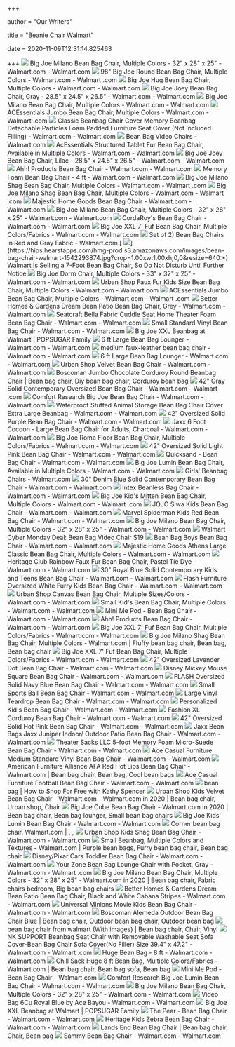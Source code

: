 +++
        
author = "Our Writers"
        
title = "Beanie Chair Walmart"
        
date = 2020-11-09T12:31:14.825463
        
+++
[ ![](https://i5.walmartimages.com/asr/7a112091-197a-48d9-9e58-6503ee0041c2_1.ee22dbd743135855c15fa10d50f5ec7a.jpeg)](https://i5.walmartimages.com/asr/7a112091-197a-48d9-9e58-6503ee0041c2_1.ee22dbd743135855c15fa10d50f5ec7a.jpeg) Big Joe Milano Bean Bag Chair, Multiple Colors - 32" x 28" x 25" - Walmart.com  - Walmart.com
[ ![](https://i5.walmartimages.com/asr/f772d4f0-6718-49ee-8324-f7ac52cb33c2_1.b3545b1224164c0a3aeb8f31c550ebf4.jpeg)](https://i5.walmartimages.com/asr/f772d4f0-6718-49ee-8324-f7ac52cb33c2_1.b3545b1224164c0a3aeb8f31c550ebf4.jpeg) 98" Big Joe Round Bean Bag Chair, Multiple Colors - Walmart.com - Walmart .com
[ ![](https://i5.walmartimages.com/asr/af0e6072-5022-4365-8be8-19f3ccb79f75_1.e5d3e30575d943bf500e0a125bcb5bf4.jpeg?odnWidth=612&odnHeight=612&odnBg=ffffff)](https://i5.walmartimages.com/asr/af0e6072-5022-4365-8be8-19f3ccb79f75_1.e5d3e30575d943bf500e0a125bcb5bf4.jpeg?odnWidth=612&odnHeight=612&odnBg=ffffff) Big Joe Hug Bean Bag Chair, Multiple Colors - Walmart.com - Walmart.com
[ ![](https://i5.walmartimages.com/asr/ada7d63e-508c-49f5-b9ec-a617293bf21c_2.b679b47c33bf6afbeaae2147b270beb5.jpeg?odnWidth=612&odnHeight=612&odnBg=ffffff)](https://i5.walmartimages.com/asr/ada7d63e-508c-49f5-b9ec-a617293bf21c_2.b679b47c33bf6afbeaae2147b270beb5.jpeg?odnWidth=612&odnHeight=612&odnBg=ffffff) Big Joe Joey Bean Bag Chair, Gray - 28.5" x 24.5" x 26.5" - Walmart.com -  Walmart.com
[ ![](https://i5.walmartimages.com/asr/b88b7eb5-c40b-4951-8ea0-6dc4bb523c1a_1.6c7e6aeb1a6c4bdccf83b2f4bdcc249e.jpeg?odnWidth=612&odnHeight=612&odnBg=ffffff)](https://i5.walmartimages.com/asr/b88b7eb5-c40b-4951-8ea0-6dc4bb523c1a_1.6c7e6aeb1a6c4bdccf83b2f4bdcc249e.jpeg?odnWidth=612&odnHeight=612&odnBg=ffffff) Big Joe Milano Bean Bag Chair, Multiple Colors - Walmart.com - Walmart.com
[ ![](https://i5.walmartimages.com/asr/fe44ae59-a54c-401e-998d-065c5a0ea1ef_1.815feb4de5a805b6b205474ed8956e91.jpeg)](https://i5.walmartimages.com/asr/fe44ae59-a54c-401e-998d-065c5a0ea1ef_1.815feb4de5a805b6b205474ed8956e91.jpeg) ACEssentials Jumbo Bean Bag Chair, Multiple Colors - Walmart.com - Walmart .com
[ ![](https://i5.walmartimages.com/asr/53a9b780-019c-4843-8ce8-bee95b419ace_1.f37e9ecf200fa127bfe049905a6604bb.jpeg?odnWidth=2000&odnHeight=2000&odnBg=ffffff)](https://i5.walmartimages.com/asr/53a9b780-019c-4843-8ce8-bee95b419ace_1.f37e9ecf200fa127bfe049905a6604bb.jpeg?odnWidth=2000&odnHeight=2000&odnBg=ffffff) Classic Beanbag Chair Cover Memory Beanbag Detachable Particles Foam Padded  Furniture Seat Cover (Not Included Filling) - Walmart.com - Walmart.com
[ ![](https://i5.walmartimages.com/asr/04fb7abf-1353-4b19-80a5-056d09c463e1_1.af4423bacc730a1271ff615e08117e20.jpeg)](https://i5.walmartimages.com/asr/04fb7abf-1353-4b19-80a5-056d09c463e1_1.af4423bacc730a1271ff615e08117e20.jpeg) Bean Bag Video Chairs - Walmart.com
[ ![](https://i5.walmartimages.com/asr/34ed84e6-dff5-473a-ba1f-874f96c0efdf_1.0818d3dd47119aee97f3b97df412613a.jpeg)](https://i5.walmartimages.com/asr/34ed84e6-dff5-473a-ba1f-874f96c0efdf_1.0818d3dd47119aee97f3b97df412613a.jpeg) AcEssentials Structured Tablet Fur Bean Bag Chair, Available in Multiple  Colors - Walmart.com - Walmart.com
[ ![](https://i5.walmartimages.com/asr/acb8eb2f-f07e-47e6-8896-fe3de8f2b44f_2.b64c5098b36cf5e4f9f8738d2da0e5fe.jpeg)](https://i5.walmartimages.com/asr/acb8eb2f-f07e-47e6-8896-fe3de8f2b44f_2.b64c5098b36cf5e4f9f8738d2da0e5fe.jpeg) Big Joe Joey Bean Bag Chair, Lilac - 28.5" x 24.5" x 26.5" - Walmart.com -  Walmart.com
[ ![](https://i5.walmartimages.com/asr/b014209f-a174-4dc1-8d59-76482b4eba06_1.e5cd0d7b82f27e623a3ad02f533dd156.jpeg?odnWidth=612&odnHeight=612&odnBg=ffffff)](https://i5.walmartimages.com/asr/b014209f-a174-4dc1-8d59-76482b4eba06_1.e5cd0d7b82f27e623a3ad02f533dd156.jpeg?odnWidth=612&odnHeight=612&odnBg=ffffff) Ahh! Products Bean Bag Chair - Walmart.com - Walmart.com
[ ![](https://i5.walmartimages.com/asr/c44521e9-50bd-4dee-a195-91ab58d937ff_1.17013ef87ba9d3256584b36ad208319e.jpeg?odnWidth=612&odnHeight=612&odnBg=ffffff)](https://i5.walmartimages.com/asr/c44521e9-50bd-4dee-a195-91ab58d937ff_1.17013ef87ba9d3256584b36ad208319e.jpeg?odnWidth=612&odnHeight=612&odnBg=ffffff) Memory Foam Bean Bag Chair - 4 ft - Walmart.com - Walmart.com
[ ![](https://i5.walmartimages.com/asr/2680ddf0-1363-47d0-b553-31a209d06834_1.727e0166963ecc20ac5677a70b3bce7e.jpeg)](https://i5.walmartimages.com/asr/2680ddf0-1363-47d0-b553-31a209d06834_1.727e0166963ecc20ac5677a70b3bce7e.jpeg) Big Joe Milano Shag Bean Bag Chair, Multiple Colors - Walmart.com - Walmart .com
[ ![](https://i5.walmartimages.com/asr/00b006b1-bdd3-462d-ae16-c387d2f4715b_1.87a832fd351be1ee2f179a83fe226fe5.jpeg)](https://i5.walmartimages.com/asr/00b006b1-bdd3-462d-ae16-c387d2f4715b_1.87a832fd351be1ee2f179a83fe226fe5.jpeg) Big Joe Milano Shag Bean Bag Chair, Multiple Colors - Walmart.com - Walmart .com
[ ![](https://i5.walmartimages.com/asr/04ca4b2c-2f76-474e-afe9-0db5e04f988a_1.15b654e1c7eb6fa8355d0405216b4291.jpeg?odnWidth=612&odnHeight=612&odnBg=ffffff)](https://i5.walmartimages.com/asr/04ca4b2c-2f76-474e-afe9-0db5e04f988a_1.15b654e1c7eb6fa8355d0405216b4291.jpeg?odnWidth=612&odnHeight=612&odnBg=ffffff) Majestic Home Goods Bean Bag Chair - Walmart.com - Walmart.com
[ ![](https://i5.walmartimages.com/asr/24f4d2c3-3884-498c-9d8a-e262451b6c07_2.17a7f254daaaee04f9b383ff6a014ddf.jpeg?odnWidth=612&odnHeight=612&odnBg=ffffff)](https://i5.walmartimages.com/asr/24f4d2c3-3884-498c-9d8a-e262451b6c07_2.17a7f254daaaee04f9b383ff6a014ddf.jpeg?odnWidth=612&odnHeight=612&odnBg=ffffff) Big Joe Milano Bean Bag Chair, Multiple Colors - 32" x 28" x 25" - Walmart.com  - Walmart.com
[ ![](https://i5.walmartimages.com/asr/acada24e-2c3f-4da6-a7f0-4b768e8315e7_1.82cda551c0c6cc647bd30797e1c830ef.jpeg?odnWidth=612&odnHeight=612&odnBg=ffffff)](https://i5.walmartimages.com/asr/acada24e-2c3f-4da6-a7f0-4b768e8315e7_1.82cda551c0c6cc647bd30797e1c830ef.jpeg?odnWidth=612&odnHeight=612&odnBg=ffffff) CordaRoy's Bean Bag Chair - Walmart.com - Walmart.com
[ ![](https://i5.walmartimages.com/asr/f420d5a2-a688-4661-98d0-9387d308ed17_1.853e026deb28d4e29339afd2945c1af0.jpeg?odnWidth=612&odnHeight=612&odnBg=ffffff)](https://i5.walmartimages.com/asr/f420d5a2-a688-4661-98d0-9387d308ed17_1.853e026deb28d4e29339afd2945c1af0.jpeg?odnWidth=612&odnHeight=612&odnBg=ffffff) Big Joe XXL 7' Fuf Bean Bag Chair, Multiple Colors/Fabrics - Walmart.com -  Walmart.com
[ ![](https://i5.walmartimages.com/asr/038579b9-704b-46f3-ab9c-f17f3f1132ae_1.9a205b6373b2f57619730193fd05a783.jpeg?odnWidth=450&odnHeight=450&odnBg=ffffff)](https://i5.walmartimages.com/asr/038579b9-704b-46f3-ab9c-f17f3f1132ae_1.9a205b6373b2f57619730193fd05a783.jpeg?odnWidth=450&odnHeight=450&odnBg=ffffff) Set of 2) Bean Bag Chairs in Red and Gray Fabric - Walmart.com
[ ![](https://hips.hearstapps.com/hmg-prod.s3.amazonaws.com/images/bean-bag-chair-walmart-1542293874.jpg?crop=1.00xw:1.00xh;0,0&resize=640:*)](https://hips.hearstapps.com/hmg-prod.s3.amazonaws.com/images/bean-bag-chair-walmart-1542293874.jpg?crop=1.00xw:1.00xh;0,0&resize=640:*) Walmart Is Selling a 7-Foot Bean Bag Chair, So Do Not Disturb Until Further  Notice
[ ![](https://i5.walmartimages.com/asr/628111df-dd64-4111-b546-0f1a9854bc2d_1.d06a231c8bb0c4369b9d73bd75aa10b5.jpeg?odnWidth=612&odnHeight=612&odnBg=ffffff)](https://i5.walmartimages.com/asr/628111df-dd64-4111-b546-0f1a9854bc2d_1.d06a231c8bb0c4369b9d73bd75aa10b5.jpeg?odnWidth=612&odnHeight=612&odnBg=ffffff) Big Joe Dorm Chair, Multiple Colors - 33" x 32" x 25" - Walmart.com -  Walmart.com
[ ![](https://i5.walmartimages.com/asr/9f525b4f-8402-4169-95ca-9d1952c659b3_1.72ed6b97e2e16f1ce30b6daa7f70bb88.jpeg?odnWidth=612&odnHeight=612&odnBg=ffffff)](https://i5.walmartimages.com/asr/9f525b4f-8402-4169-95ca-9d1952c659b3_1.72ed6b97e2e16f1ce30b6daa7f70bb88.jpeg?odnWidth=612&odnHeight=612&odnBg=ffffff) Urban Shop Faux Fur Kids Size Bean Bag Chair, Multiple Colors - Walmart.com  - Walmart.com
[ ![](https://i5.walmartimages.com/asr/9a1ae32a-ed74-4187-89d6-90f7e46954da_1.6529a9f491e1bca53f9143357fc08c3c.jpeg)](https://i5.walmartimages.com/asr/9a1ae32a-ed74-4187-89d6-90f7e46954da_1.6529a9f491e1bca53f9143357fc08c3c.jpeg) ACEssentials Jumbo Bean Bag Chair, Multiple Colors - Walmart.com - Walmart .com
[ ![](https://i5.walmartimages.com/asr/466f33c1-f3bf-4cae-87ec-2ccfd925bf29_2.737682e8654bc81b41a92cc907e7e95a.jpeg?odnWidth=612&odnHeight=612&odnBg=ffffff)](https://i5.walmartimages.com/asr/466f33c1-f3bf-4cae-87ec-2ccfd925bf29_2.737682e8654bc81b41a92cc907e7e95a.jpeg?odnWidth=612&odnHeight=612&odnBg=ffffff) Better Homes & Gardens Dream Bean Patio Bean Bag Chair, Grey - Walmart.com  - Walmart.com
[ ![](https://i5.walmartimages.com/asr/2e5f8ea0-3965-401e-a542-ad55d323652b_1.4d59a0e306d9a305ccda610e0e5ed6c2.jpeg?odnWidth=612&odnHeight=612&odnBg=ffffff)](https://i5.walmartimages.com/asr/2e5f8ea0-3965-401e-a542-ad55d323652b_1.4d59a0e306d9a305ccda610e0e5ed6c2.jpeg?odnWidth=612&odnHeight=612&odnBg=ffffff) Seatcraft Bella Fabric Cuddle Seat Home Theater Foam Bean Bag Chair -  Walmart.com - Walmart.com
[ ![](https://i5.walmartimages.com/asr/c26c4947-ded3-4f1e-82f6-ad43ba092934_1.af98455120e483bbf1640b0433f593f9.jpeg?odnWidth=612&odnHeight=612&odnBg=ffffff)](https://i5.walmartimages.com/asr/c26c4947-ded3-4f1e-82f6-ad43ba092934_1.af98455120e483bbf1640b0433f593f9.jpeg?odnWidth=612&odnHeight=612&odnBg=ffffff) Small Standard Vinyl Bean Bag Chair - Walmart.com - Walmart.com
[ ![](https://media1.popsugar-assets.com/files/thumbor/Di7Vqm8hnOqy_LK32jWwozjD76g/fit-in/2048xorig/filters:format_auto-!!-:strip_icc-!!-/2018/11/13/945/n/24155406/1bb3f46f5beb45302fc678.63660750_/i/Big-Joe-XXL-Beanbag-Walmart.jpg)](https://media1.popsugar-assets.com/files/thumbor/Di7Vqm8hnOqy_LK32jWwozjD76g/fit-in/2048xorig/filters:format_auto-!!-:strip_icc-!!-/2018/11/13/945/n/24155406/1bb3f46f5beb45302fc678.63660750_/i/Big-Joe-XXL-Beanbag-Walmart.jpg) Big Joe XXL Beanbag at Walmart | POPSUGAR Family
[ ![](https://i5.walmartimages.com/asr/f5ae4fad-2598-4880-89d0-da9c9140a5e4_1.912efa2affb23cbc52894261ef472bab.jpeg?odnWidth=450&odnHeight=450&odnBg=ffffff)](https://i5.walmartimages.com/asr/f5ae4fad-2598-4880-89d0-da9c9140a5e4_1.912efa2affb23cbc52894261ef472bab.jpeg?odnWidth=450&odnHeight=450&odnBg=ffffff) 6 ft Large Bean Bag Lounger - Walmart.com - Walmart.com
[ ![](https://i5.walmartimages.com/asr/0ea67611-143d-4ad5-885a-8ed59d66f606_1.0cb0545c4591df9a885dfc1fc94d5c05.jpeg?odnWidth=612&odnHeight=612&odnBg=ffffff)](https://i5.walmartimages.com/asr/0ea67611-143d-4ad5-885a-8ed59d66f606_1.0cb0545c4591df9a885dfc1fc94d5c05.jpeg?odnWidth=612&odnHeight=612&odnBg=ffffff) medium faux-leather bean bag chair - Walmart.com - Walmart.com
[ ![](https://i5.walmartimages.com/asr/9b4ca279-6d4a-4c72-9e16-dd3a876ae14b_1.0f547ed35824eb98a0d239658cf83ec9.jpeg?odnWidth=450&odnHeight=450&odnBg=ffffff)](https://i5.walmartimages.com/asr/9b4ca279-6d4a-4c72-9e16-dd3a876ae14b_1.0f547ed35824eb98a0d239658cf83ec9.jpeg?odnWidth=450&odnHeight=450&odnBg=ffffff) 6 ft Large Bean Bag Lounger - Walmart.com - Walmart.com
[ ![](https://i5.walmartimages.com/asr/335ba3d6-e26b-4b36-a5fe-92b070eb7a31_1.e93ef0b339408a9491549810b1a1bb5e.jpeg)](https://i5.walmartimages.com/asr/335ba3d6-e26b-4b36-a5fe-92b070eb7a31_1.e93ef0b339408a9491549810b1a1bb5e.jpeg) Urban Shop Velvet Bean Bag Chair - Walmart.com - Walmart.com
[ ![](https://i.pinimg.com/originals/58/d0/53/58d05352ea138afe558b757294c733b5.jpg)](https://i.pinimg.com/originals/58/d0/53/58d05352ea138afe558b757294c733b5.jpg) Boscoman Jumbo Chocolate Corduroy Round Beanbag Chair | Bean bag chair, Diy bean  bag chair, Corduroy bean bag
[ ![](https://i5.walmartimages.com/asr/d955908f-5517-4a95-83f9-07ec1925ed31.c4ab9d258f5406670c051fcf3ab01b72.jpeg?odnWidth=612&odnHeight=612&odnBg=ffffff)](https://i5.walmartimages.com/asr/d955908f-5517-4a95-83f9-07ec1925ed31.c4ab9d258f5406670c051fcf3ab01b72.jpeg?odnWidth=612&odnHeight=612&odnBg=ffffff) 42" Gray Solid Contemporary Oversized Bean Bag Chair - Walmart.com - Walmart .com
[ ![](https://i5.walmartimages.com/asr/5960c45c-3a7f-4378-bfa9-38170b3d3b1c_1.980510d9f220cfe919b00ad204ab6094.jpeg?odnWidth=612&odnHeight=612&odnBg=ffffff)](https://i5.walmartimages.com/asr/5960c45c-3a7f-4378-bfa9-38170b3d3b1c_1.980510d9f220cfe919b00ad204ab6094.jpeg?odnWidth=612&odnHeight=612&odnBg=ffffff) Comfort Research Big Joe Bean Bag Chair - Walmart.com - Walmart.com
[ ![](https://i5.walmartimages.com/asr/bb450b7f-d0c0-43eb-94b2-1b096cc36fe5_1.2f79e59b006e5e479309c5b72f1bbb16.jpeg?odnWidth=612&odnHeight=612&odnBg=ffffff)](https://i5.walmartimages.com/asr/bb450b7f-d0c0-43eb-94b2-1b096cc36fe5_1.2f79e59b006e5e479309c5b72f1bbb16.jpeg?odnWidth=612&odnHeight=612&odnBg=ffffff) Waterproof Stuffed Animal Storage Bean Bag Chair Cover Extra Large Beanbag  - Walmart.com - Walmart.com
[ ![](https://i5.walmartimages.com/asr/da1a6df8-b42f-4902-a417-a37e65bf6fa5_1.8a68fa43b65c91af464cd3f9046e563c.jpeg?odnWidth=612&odnHeight=612&odnBg=ffffff)](https://i5.walmartimages.com/asr/da1a6df8-b42f-4902-a417-a37e65bf6fa5_1.8a68fa43b65c91af464cd3f9046e563c.jpeg?odnWidth=612&odnHeight=612&odnBg=ffffff) 42" Oversized Solid Purple Bean Bag Chair - Walmart.com - Walmart.com
[ ![](https://i5.walmartimages.com/asr/368f2370-fc79-4130-bcb8-16d6acbce919_1.484e405d5579fcb91b640f1457111569.jpeg?odnWidth=612&odnHeight=612&odnBg=ffffff)](https://i5.walmartimages.com/asr/368f2370-fc79-4130-bcb8-16d6acbce919_1.484e405d5579fcb91b640f1457111569.jpeg?odnWidth=612&odnHeight=612&odnBg=ffffff) Jaxx 6 Foot Cocoon - Large Bean Bag Chair for Adults, Charcoal - Walmart.com  - Walmart.com
[ ![](https://i5.walmartimages.com/asr/72396047-e655-48d9-985d-d08d1b7178ec_1.28977eb8a9566d6f77eca8dfaddc9e31.jpeg?odnWidth=2000&odnHeight=2000&odnBg=ffffff)](https://i5.walmartimages.com/asr/72396047-e655-48d9-985d-d08d1b7178ec_1.28977eb8a9566d6f77eca8dfaddc9e31.jpeg?odnWidth=2000&odnHeight=2000&odnBg=ffffff) Big Joe Roma Floor Bean Bag Chair, Multiple Colors/Fabrics - Walmart.com -  Walmart.com
[ ![](https://i5.walmartimages.com/asr/d41d35bd-b00c-42ca-8004-fe572ef924ad.38ffd8c0e283d2aeb28f4cc71663c4e4.jpeg?odnWidth=612&odnHeight=612&odnBg=ffffff)](https://i5.walmartimages.com/asr/d41d35bd-b00c-42ca-8004-fe572ef924ad.38ffd8c0e283d2aeb28f4cc71663c4e4.jpeg?odnWidth=612&odnHeight=612&odnBg=ffffff) 42" Oversized Solid Light Pink Bean Bag Chair - Walmart.com - Walmart.com
[ ![](https://i5.walmartimages.com/asr/afb12a10-764c-4245-a493-4225fe7409c9.068e715835a2558a8024dcfe7e7ef8e5.jpeg?odnWidth=612&odnHeight=612&odnBg=ffffff)](https://i5.walmartimages.com/asr/afb12a10-764c-4245-a493-4225fe7409c9.068e715835a2558a8024dcfe7e7ef8e5.jpeg?odnWidth=612&odnHeight=612&odnBg=ffffff) Quicksand - Bean Bag Chair - Walmart.com - Walmart.com
[ ![](https://i5.walmartimages.com/asr/8eb8e74e-ef22-4c6b-8176-68c840c293a5_1.2ef75ef2f67b98ca1a98e7d171c2954c.jpeg)](https://i5.walmartimages.com/asr/8eb8e74e-ef22-4c6b-8176-68c840c293a5_1.2ef75ef2f67b98ca1a98e7d171c2954c.jpeg) Big Joe Lumin Bean Bag Chair, Available in Multiple Colors - Walmart.com -  Walmart.com
[ ![](https://i5.walmartimages.com/asr/26a2cddf-7738-453a-8c78-4b5bd84c6ae4_1.38134641d76a703c22ebc92df3f816c9.jpeg)](https://i5.walmartimages.com/asr/26a2cddf-7738-453a-8c78-4b5bd84c6ae4_1.38134641d76a703c22ebc92df3f816c9.jpeg) Girls' Beanbag Chairs - Walmart.com
[ ![](https://i5.walmartimages.com/asr/45591857-1b03-45e0-bab6-cf661033331c.ea0958ed80e747736d584aebbf3a3a79.jpeg?odnWidth=612&odnHeight=612&odnBg=ffffff)](https://i5.walmartimages.com/asr/45591857-1b03-45e0-bab6-cf661033331c.ea0958ed80e747736d584aebbf3a3a79.jpeg?odnWidth=612&odnHeight=612&odnBg=ffffff) 30" Denim Blue Solid Contemporary Bean Bag Chair - Walmart.com - Walmart.com
[ ![](https://i5.walmartimages.com/asr/5e2abdf6-8848-45cb-96ef-87d48963d81d_1.010770ad3aed7c1df2086628f460001a.jpeg)](https://i5.walmartimages.com/asr/5e2abdf6-8848-45cb-96ef-87d48963d81d_1.010770ad3aed7c1df2086628f460001a.jpeg) Intex Beanless Bag Chair - Walmart.com - Walmart.com
[ ![](https://i5.walmartimages.com/asr/f800142b-8ab2-410d-a7a0-6cdf6a6ac5de_1.767f9a7ee18d49aedae68b6ddd6e2e01.jpeg?odnWidth=612&odnHeight=612&odnBg=ffffff)](https://i5.walmartimages.com/asr/f800142b-8ab2-410d-a7a0-6cdf6a6ac5de_1.767f9a7ee18d49aedae68b6ddd6e2e01.jpeg?odnWidth=612&odnHeight=612&odnBg=ffffff) Big Joe Kid's Mitten Bean Bag Chair, Multiple Colors - Walmart.com - Walmart .com
[ ![](https://i5.walmartimages.com/asr/ad5b1213-90f0-4cbd-b59e-9eb0b97c1d37_1.61aee1c450e81e5e0c1fba81f90d1f15.jpeg)](https://i5.walmartimages.com/asr/ad5b1213-90f0-4cbd-b59e-9eb0b97c1d37_1.61aee1c450e81e5e0c1fba81f90d1f15.jpeg) JOJO Siwa Kids Bean Bag Chair - Walmart.com - Walmart.com
[ ![](https://i5.walmartimages.com/asr/184bf9f2-d610-48b4-84bb-96bb39c680f9_4.b97d2186430d96b6480bb47650b7167e.jpeg?odnWidth=612&odnHeight=612&odnBg=ffffff)](https://i5.walmartimages.com/asr/184bf9f2-d610-48b4-84bb-96bb39c680f9_4.b97d2186430d96b6480bb47650b7167e.jpeg?odnWidth=612&odnHeight=612&odnBg=ffffff) Marvel Spiderman Kids Red Bean Bag Chair - Walmart.com - Walmart.com
[ ![](https://i5.walmartimages.com/asr/97b07b3e-8543-4e5b-af96-c0b8e61f464e_2.3fe3c9139ae223c3ea54070ed722f7ba.jpeg?odnWidth=612&odnHeight=612&odnBg=ffffff)](https://i5.walmartimages.com/asr/97b07b3e-8543-4e5b-af96-c0b8e61f464e_2.3fe3c9139ae223c3ea54070ed722f7ba.jpeg?odnWidth=612&odnHeight=612&odnBg=ffffff) Big Joe Milano Bean Bag Chair, Multiple Colors - 32" x 28" x 25" - Walmart.com  - Walmart.com
[ ![](http://www.iheartthemart.com/wp-content/uploads/2011/11/Screen-shot-2011-11-28-at-11.21.51-AM.png)](http://www.iheartthemart.com/wp-content/uploads/2011/11/Screen-shot-2011-11-28-at-11.21.51-AM.png) Walmart Cyber Monday Deal: Bean Bag Video Chair $19
[ ![](https://i5.walmartimages.com/asr/6703cd1e-35e7-4a17-a5e0-551cf3c0897d_1.dfdab275bfe71022cd868d34e1a3a221.jpeg?odnWidth=175&odnHeight=175&odnBg=ffffff)](https://i5.walmartimages.com/asr/6703cd1e-35e7-4a17-a5e0-551cf3c0897d_1.dfdab275bfe71022cd868d34e1a3a221.jpeg?odnWidth=175&odnHeight=175&odnBg=ffffff) Bean Bag Boys Bean Bag Chair - Walmart.com - Walmart.com
[ ![](https://i5.walmartimages.com/asr/586923a4-c8d3-4df0-904a-91cd966217f1_1.a4dd0a7c4ece8370515b31b0bd2447b0.jpeg?odnWidth=612&odnHeight=612&odnBg=ffffff)](https://i5.walmartimages.com/asr/586923a4-c8d3-4df0-904a-91cd966217f1_1.a4dd0a7c4ece8370515b31b0bd2447b0.jpeg?odnWidth=612&odnHeight=612&odnBg=ffffff) Majestic Home Goods Athens Large Classic Bean Bag Chair, Multiple Colors -  Walmart.com - Walmart.com
[ ![](https://i5.walmartimages.com/asr/4184842f-4c7a-483c-b943-904ecbe46b39_1.f26f388c69b1ea503c460486320bcb3f.jpeg)](https://i5.walmartimages.com/asr/4184842f-4c7a-483c-b943-904ecbe46b39_1.f26f388c69b1ea503c460486320bcb3f.jpeg) Heritage Club Rainbow Faux Fur Bean Bag Chair, Pastel Tie Dye - Walmart.com  - Walmart.com
[ ![](https://i5.walmartimages.com/asr/4ffbe461-113a-493e-bbca-8fc792c8004b.1dc31153a193fa31659d6780205d7d55.jpeg?odnWidth=612&odnHeight=612&odnBg=ffffff)](https://i5.walmartimages.com/asr/4ffbe461-113a-493e-bbca-8fc792c8004b.1dc31153a193fa31659d6780205d7d55.jpeg?odnWidth=612&odnHeight=612&odnBg=ffffff) 30" Royal Blue Solid Contemporary Kids and Teens Bean Bag Chair - Walmart.com  - Walmart.com
[ ![](https://i5.walmartimages.com/asr/eea6b82c-f492-4379-8fbf-2564efc39790_3.09fdc80ecc05c04801f988363264718c.jpeg?odnWidth=612&odnHeight=612&odnBg=ffffff)](https://i5.walmartimages.com/asr/eea6b82c-f492-4379-8fbf-2564efc39790_3.09fdc80ecc05c04801f988363264718c.jpeg?odnWidth=612&odnHeight=612&odnBg=ffffff) Flash Furniture Oversized White Furry Kids Bean Bag Chair - Walmart.com -  Walmart.com
[ ![](https://i5.walmartimages.com/asr/a8b4033b-337f-4f71-b1ea-efe897428da8_2.cbb8400372d761c07df03438af28977c.jpeg)](https://i5.walmartimages.com/asr/a8b4033b-337f-4f71-b1ea-efe897428da8_2.cbb8400372d761c07df03438af28977c.jpeg) Urban Shop Canvas Bean Bag Chair, Multiple Sizes/Colors - Walmart.com -  Walmart.com
[ ![](https://i5.walmartimages.com/asr/db3d22df-5747-4931-9da4-ac9616095690_3.ce72df31a14df926474fdfb5bbd03b42.jpeg)](https://i5.walmartimages.com/asr/db3d22df-5747-4931-9da4-ac9616095690_3.ce72df31a14df926474fdfb5bbd03b42.jpeg) Small Kid's Bean Bag Chair, Multiple Colors - Walmart.com - Walmart.com
[ ![](https://i5.walmartimages.com/asr/614383e6-73ff-445a-8d36-4bf3d6ff9d37.879c95de47c1a3f6fcf6adc38854f6e6.jpeg?odnWidth=612&odnHeight=612&odnBg=ffffff)](https://i5.walmartimages.com/asr/614383e6-73ff-445a-8d36-4bf3d6ff9d37.879c95de47c1a3f6fcf6adc38854f6e6.jpeg?odnWidth=612&odnHeight=612&odnBg=ffffff) Mini Me Pod - Bean Bag Chair - Walmart.com - Walmart.com
[ ![](https://i5.walmartimages.com/asr/c61903b4-1054-4d6d-80dd-3f1e4d872062_1.faa8a5a634154513d1c9dfc3c4a251ed.jpeg?odnWidth=612&odnHeight=612&odnBg=ffffff)](https://i5.walmartimages.com/asr/c61903b4-1054-4d6d-80dd-3f1e4d872062_1.faa8a5a634154513d1c9dfc3c4a251ed.jpeg?odnWidth=612&odnHeight=612&odnBg=ffffff) Ahh! Products Bean Bag Chair - Walmart.com - Walmart.com
[ ![](https://i5.walmartimages.com/asr/88f89b7e-495a-4e66-8246-4c84ebe7ebb6_1.b0aa1fae119cebb8bd0cb566cf32b672.jpeg?odnWidth=612&odnHeight=612&odnBg=ffffff)](https://i5.walmartimages.com/asr/88f89b7e-495a-4e66-8246-4c84ebe7ebb6_1.b0aa1fae119cebb8bd0cb566cf32b672.jpeg?odnWidth=612&odnHeight=612&odnBg=ffffff) Big Joe XXL 7' Fuf Bean Bag Chair, Multiple Colors/Fabrics - Walmart.com -  Walmart.com
[ ![](https://i.pinimg.com/originals/24/67/8a/24678aab40ae6d1410d6f5406286d99c.jpg)](https://i.pinimg.com/originals/24/67/8a/24678aab40ae6d1410d6f5406286d99c.jpg) Big Joe Milano Shag Bean Bag Chair, Multiple Colors - Walmart.com | Fluffy bean  bag chair, Bean bag, Bean bag chair
[ ![](https://i5.walmartimages.com/dfw/6e29e393-d877/k2-_d96b0af6-0527-47ed-b2ee-d1b004cdcd1a.v1.jpg)](https://i5.walmartimages.com/dfw/6e29e393-d877/k2-_d96b0af6-0527-47ed-b2ee-d1b004cdcd1a.v1.jpg) Big Joe XXL 7' Fuf Bean Bag Chair, Multiple Colors/Fabrics - Walmart.com -  Walmart.com
[ ![](https://i5.walmartimages.com/asr/1764b9f1-6c0a-4c59-a263-f53f20098557.a8da6a4515b04cc050f42612ba9893ff.jpeg?odnWidth=612&odnHeight=612&odnBg=ffffff)](https://i5.walmartimages.com/asr/1764b9f1-6c0a-4c59-a263-f53f20098557.a8da6a4515b04cc050f42612ba9893ff.jpeg?odnWidth=612&odnHeight=612&odnBg=ffffff) 42" Oversized Lavender Dot Bean Bag Chair - Walmart.com - Walmart.com
[ ![](https://i5.walmartimages.com/asr/90c92fd2-174c-4634-b6ca-6cdfd5b8825f_1.04a380b04d43faf3ffcea9b80d520ea9.jpeg)](https://i5.walmartimages.com/asr/90c92fd2-174c-4634-b6ca-6cdfd5b8825f_1.04a380b04d43faf3ffcea9b80d520ea9.jpeg) Disney Mickey Mouse Square Bean Bag Chair - Walmart.com - Walmart.com
[ ![](https://i5.walmartimages.com/asr/20542ecf-b4bf-43f5-a9f2-3fe203c9e0a1_1.9888e87bc1d7ee27e352f0e05b52ee89.jpeg?odnWidth=612&odnHeight=612&odnBg=ffffff)](https://i5.walmartimages.com/asr/20542ecf-b4bf-43f5-a9f2-3fe203c9e0a1_1.9888e87bc1d7ee27e352f0e05b52ee89.jpeg?odnWidth=612&odnHeight=612&odnBg=ffffff) FLASH Oversized Solid Navy Blue Bean Bag Chair - Walmart.com - Walmart.com
[ ![](https://i5.walmartimages.com/asr/de659853-6c24-42c7-9d0a-216d98e6bf66_1.570b6ce403296e80befec39a30d883db.jpeg?odnWidth=612&odnHeight=612&odnBg=ffffff)](https://i5.walmartimages.com/asr/de659853-6c24-42c7-9d0a-216d98e6bf66_1.570b6ce403296e80befec39a30d883db.jpeg?odnWidth=612&odnHeight=612&odnBg=ffffff) Small Sports Ball Bean Bag Chair - Walmart.com - Walmart.com
[ ![](https://i5.walmartimages.com/asr/a5381c99-8ea8-460e-ad50-91a959800ea7.b6c0299a6a57d1c8fa45a4d935fdf337.jpeg?odnWidth=612&odnHeight=612&odnBg=ffffff)](https://i5.walmartimages.com/asr/a5381c99-8ea8-460e-ad50-91a959800ea7.b6c0299a6a57d1c8fa45a4d935fdf337.jpeg?odnWidth=612&odnHeight=612&odnBg=ffffff) Large Vinyl Teardrop Bean Bag Chair - Walmart.com - Walmart.com
[ ![](https://i5.walmartimages.com/asr/15b3da39-3778-494c-91a2-5ee0688c9eb5_1.de445719567a5e2a18d2f1918e11947f.jpeg?odnWidth=612&odnHeight=612&odnBg=ffffff)](https://i5.walmartimages.com/asr/15b3da39-3778-494c-91a2-5ee0688c9eb5_1.de445719567a5e2a18d2f1918e11947f.jpeg?odnWidth=612&odnHeight=612&odnBg=ffffff) Personalized Kid's Bean Bag Chair - Walmart.com - Walmart.com
[ ![](https://i5.walmartimages.com/asr/e2a7e665-6325-47e7-92c6-b29935e8ac93.c5ffe62bb8e6bccaf784b2614d897e66.jpeg?odnWidth=612&odnHeight=612&odnBg=ffffff)](https://i5.walmartimages.com/asr/e2a7e665-6325-47e7-92c6-b29935e8ac93.c5ffe62bb8e6bccaf784b2614d897e66.jpeg?odnWidth=612&odnHeight=612&odnBg=ffffff) Fashion XL Corduroy Bean Bag Chair - Walmart.com - Walmart.com
[ ![](https://i5.walmartimages.com/asr/daf282ef-5c07-44c7-b846-d6710a9a3d7a.b7672e3561df9916e43d300be4a105e1.jpeg?odnWidth=612&odnHeight=612&odnBg=ffffff)](https://i5.walmartimages.com/asr/daf282ef-5c07-44c7-b846-d6710a9a3d7a.b7672e3561df9916e43d300be4a105e1.jpeg?odnWidth=612&odnHeight=612&odnBg=ffffff) 42" Oversized Solid Hot Pink Bean Bag Chair - Walmart.com - Walmart.com
[ ![](https://i5.walmartimages.com/asr/8faa4019-774f-4cb1-a85e-88b8e4524a9b_1.f371fab8557050f5ec1561e0226ec05e.jpeg?odnWidth=612&odnHeight=612&odnBg=ffffff)](https://i5.walmartimages.com/asr/8faa4019-774f-4cb1-a85e-88b8e4524a9b_1.f371fab8557050f5ec1561e0226ec05e.jpeg?odnWidth=612&odnHeight=612&odnBg=ffffff) Jaxx Bean Bags Jaxx Juniper Indoor/ Outdoor Patio Bean Bag Chair - Walmart.com  - Walmart.com
[ ![](https://i5.walmartimages.com/asr/b16be5e1-7193-4957-941e-6504b9a37100.33b29861dd8fd756e5e0473f396d96e4.jpeg?odnWidth=612&odnHeight=612&odnBg=ffffff)](https://i5.walmartimages.com/asr/b16be5e1-7193-4957-941e-6504b9a37100.33b29861dd8fd756e5e0473f396d96e4.jpeg?odnWidth=612&odnHeight=612&odnBg=ffffff) Theater Sacks LLC 5-foot Memory Foam Micro-Suede Bean Bag Chair - Walmart.com  - Walmart.com
[ ![](https://i5.walmartimages.com/asr/7be7277f-9104-4e4e-94aa-299de36391eb_1.0bbab625743615879fe0969fa21d254a.jpeg?odnWidth=612&odnHeight=612&odnBg=ffffff)](https://i5.walmartimages.com/asr/7be7277f-9104-4e4e-94aa-299de36391eb_1.0bbab625743615879fe0969fa21d254a.jpeg?odnWidth=612&odnHeight=612&odnBg=ffffff) Ace Casual Furniture Medium Standard Vinyl Bean Bag Chair - Walmart.com -  Walmart.com
[ ![](https://i.pinimg.com/originals/cd/b2/13/cdb21305e3f74c403855efee5dadf3c3.jpg)](https://i.pinimg.com/originals/cd/b2/13/cdb21305e3f74c403855efee5dadf3c3.jpg) American Furniture Alliance AFA Red Hot Lips Bean Bag Chair - Walmart.com | Bean  bag chair, Bean bag, Cool bean bags
[ ![](https://i5.walmartimages.com/asr/0506007f-526e-4013-b33c-70d67753e025_1.3cbaf5d77b655479bf6a6893ed5d42ee.jpeg?odnWidth=450&odnHeight=450&odnBg=ffffff)](https://i5.walmartimages.com/asr/0506007f-526e-4013-b33c-70d67753e025_1.3cbaf5d77b655479bf6a6893ed5d42ee.jpeg?odnWidth=450&odnHeight=450&odnBg=ffffff) Ace Casual Furniture Football Bean Bag Chair - Walmart.com - Walmart.com
[ ![](https://www.howtoshopforfree.net/wp-content/uploads/2019/12/beanbagcover.jpg)](https://www.howtoshopforfree.net/wp-content/uploads/2019/12/beanbagcover.jpg) bean bag | How to Shop For Free with Kathy Spencer
[ ![](https://i.pinimg.com/originals/a4/26/92/a42692eb9374894284d4e56b39e7faa4.jpg)](https://i.pinimg.com/originals/a4/26/92/a42692eb9374894284d4e56b39e7faa4.jpg) Urban Shop Kids Velvet Bean Bag Chair - Walmart.com - Walmart.com in 2020 | Bean  bag chair, Urban shop, Chair
[ ![](https://i.pinimg.com/474x/36/ae/ca/36aeca187849a227336767d6dae42cba.jpg)](https://i.pinimg.com/474x/36/ae/ca/36aeca187849a227336767d6dae42cba.jpg) Big Joe Cube Bean Bag Chair - Walmart.com in 2020 | Bean bag chair, Bean bag  lounger, Small bean bag chairs
[ ![](https://i5.walmartimages.com/asr/720a0c2e-d5d3-4713-96e6-b38ea4358cbc_1.4b9a1394234604e084d831aa8f1df5a4.jpeg?odnWidth=612&odnHeight=612&odnBg=ffffff)](https://i5.walmartimages.com/asr/720a0c2e-d5d3-4713-96e6-b38ea4358cbc_1.4b9a1394234604e084d831aa8f1df5a4.jpeg?odnWidth=612&odnHeight=612&odnBg=ffffff) Big Joe Kids' Lumin Bean Bag Chair - Walmart.com - Walmart.com
[ ![](https://i.pinimg.com/originals/62/bb/08/62bb08ab5c7fced410914b825b82e975.jpg)](https://i.pinimg.com/originals/62/bb/08/62bb08ab5c7fced410914b825b82e975.jpg) Corner bean bag chair. Walmart.com |  , , 
[ ![](https://i5.walmartimages.com/asr/c88ed098-4b88-4215-b6ba-cc733ab8d11c_3.149cba18d5ca55092a88a191755040ec.jpeg)](https://i5.walmartimages.com/asr/c88ed098-4b88-4215-b6ba-cc733ab8d11c_3.149cba18d5ca55092a88a191755040ec.jpeg) Urban Shop Kids Shag Bean Bag Chair - Walmart.com - Walmart.com
[ ![](https://i.pinimg.com/originals/e8/12/3c/e8123cb7658e9650c854b2ec8096f8a5.jpg)](https://i.pinimg.com/originals/e8/12/3c/e8123cb7658e9650c854b2ec8096f8a5.jpg) Small Beanbag, Multiple Colors and Textures - Walmart.com | Purple bean  bags, Furry bean bag chair, Bean bag chair
[ ![](https://i5.walmartimages.com/asr/742c8ced-a20a-4e5b-ada3-a7e21b2f07cc_1.8aa5080a9c2e66d26c7a66397f77eb6b.jpeg)](https://i5.walmartimages.com/asr/742c8ced-a20a-4e5b-ada3-a7e21b2f07cc_1.8aa5080a9c2e66d26c7a66397f77eb6b.jpeg) Disney/Pixar Cars Toddler Bean Bag Chair - Walmart.com - Walmart.com
[ ![](https://i5.walmartimages.com/asr/4c185555-ae8a-43be-964c-4b3ffe9b4ef2_2.fa3025a1f6aa8d7ed9ee4bcbc95c3db9.jpeg?odnWidth=612&odnHeight=612&odnBg=ffffff)](https://i5.walmartimages.com/asr/4c185555-ae8a-43be-964c-4b3ffe9b4ef2_2.fa3025a1f6aa8d7ed9ee4bcbc95c3db9.jpeg?odnWidth=612&odnHeight=612&odnBg=ffffff) Your Zone Bean Bag Lounge Chair with Pocket, Gray - Walmart.com - Walmart .com
[ ![](https://i.pinimg.com/736x/35/84/ad/3584adfe5926d67c5bea897e21af2760.jpg)](https://i.pinimg.com/736x/35/84/ad/3584adfe5926d67c5bea897e21af2760.jpg) Big Joe Milano Bean Bag Chair, Multiple Colors - 32" x 28" x 25" - Walmart.com  in 2020 | Bean bag chair, Fabric chairs bedroom, Big bean bag chairs
[ ![](https://i5.walmartimages.com/asr/a24524b2-d925-4a84-9827-01834d7d3f85_2.03257a5677ad4c3d9efe99a46a71cfd4.jpeg?odnWidth=612&odnHeight=612&odnBg=ffffff)](https://i5.walmartimages.com/asr/a24524b2-d925-4a84-9827-01834d7d3f85_2.03257a5677ad4c3d9efe99a46a71cfd4.jpeg?odnWidth=612&odnHeight=612&odnBg=ffffff) Better Homes & Gardens Dream Bean Patio Bean Bag Chair, Black and White  Cabana Stripes - Walmart.com - Walmart.com
[ ![](https://i5.walmartimages.com/asr/5bfcb813-ced6-499e-a49a-52fae045118b_1.558cd07cfba324e3eb68642d5597a9b0.jpeg)](https://i5.walmartimages.com/asr/5bfcb813-ced6-499e-a49a-52fae045118b_1.558cd07cfba324e3eb68642d5597a9b0.jpeg) Universal Minions Movie Kids Bean Bag Chair - Walmart.com - Walmart.com
[ ![](https://i.pinimg.com/originals/10/a9/54/10a95450399e0abcae3cccff11684373.jpg)](https://i.pinimg.com/originals/10/a9/54/10a95450399e0abcae3cccff11684373.jpg) Boscoman Alemeda Outdoor Bean Bag Chair Blue | Bean bag chair, Outdoor bean  bag chair, Outdoor bean bag
[ ![](https://i.pinimg.com/originals/4c/e3/fc/4ce3fcfee249875f827a199c69680bf8.jpg)](https://i.pinimg.com/originals/4c/e3/fc/4ce3fcfee249875f827a199c69680bf8.jpg) bean bag chair from walmart (With images) | Bean bag chair, Chair, Vinyl
[ ![](https://i5.walmartimages.com/asr/529fc656-bfeb-499f-af5c-bb81e829b964_1.c316df0917179d499eaf1ff0c92318a4.jpeg?odnWidth=612&odnHeight=612&odnBg=ffffff)](https://i5.walmartimages.com/asr/529fc656-bfeb-499f-af5c-bb81e829b964_1.c316df0917179d499eaf1ff0c92318a4.jpeg?odnWidth=612&odnHeight=612&odnBg=ffffff) NK SUPPORT Beanbag Seat Chair with Removable Washable Seat Sofa Cover-Bean  Bag Chair Sofa Cover(No Filler) Size 39.4" x 47.2" - Walmart.com - Walmart .com
[ ![](https://i5.walmartimages.com/asr/6b9b5c80-a05e-4497-b975-70f88bfe540c_1.ad3cf03ea6acbdd7bb84f2befa1f2e08.jpeg?odnWidth=612&odnHeight=612&odnBg=ffffff)](https://i5.walmartimages.com/asr/6b9b5c80-a05e-4497-b975-70f88bfe540c_1.ad3cf03ea6acbdd7bb84f2befa1f2e08.jpeg?odnWidth=612&odnHeight=612&odnBg=ffffff) Huge Bean Bag - 8 ft - Walmart.com - Walmart.com
[ ![](https://i.pinimg.com/originals/7b/a9/b5/7ba9b586826ffb35bbc4cb2eaff9f8f6.jpg)](https://i.pinimg.com/originals/7b/a9/b5/7ba9b586826ffb35bbc4cb2eaff9f8f6.jpg) Chill Sack Huge 8 ft Bean Bag, Multiple Colors/Fabrics - Walmart.com | Bean  bag chair, Bean bag sofa, Bean bag
[ ![](https://i5.walmartimages.com/asr/77d024c8-b8c1-43db-99f3-7ee02a58af16_1.3127b462ae400d015180536c46d5d91b.jpeg?odnWidth=450&odnHeight=450&odnBg=ffffff)](https://i5.walmartimages.com/asr/77d024c8-b8c1-43db-99f3-7ee02a58af16_1.3127b462ae400d015180536c46d5d91b.jpeg?odnWidth=450&odnHeight=450&odnBg=ffffff) Mini Me Pod - Bean Bag Chair - Walmart.com
[ ![](https://i5.walmartimages.com/asr/d9199043-b3c0-4745-b97a-4ad922c509b2_1.75cd56fcdb780cc74d4742e81a8c900c.jpeg?odnWidth=612&odnHeight=612&odnBg=ffffff)](https://i5.walmartimages.com/asr/d9199043-b3c0-4745-b97a-4ad922c509b2_1.75cd56fcdb780cc74d4742e81a8c900c.jpeg?odnWidth=612&odnHeight=612&odnBg=ffffff) Comfort Research Big Joe Lumin Bean Bag Chair - Walmart.com - Walmart.com
[ ![](https://i5.walmartimages.com/asr/5ff1926b-5ab3-4012-ad7c-0421be5bc0b6_1.12b6940d81e71545b0d213dad30828b3.jpeg?odnWidth=612&odnHeight=612&odnBg=ffffff)](https://i5.walmartimages.com/asr/5ff1926b-5ab3-4012-ad7c-0421be5bc0b6_1.12b6940d81e71545b0d213dad30828b3.jpeg?odnWidth=612&odnHeight=612&odnBg=ffffff) Big Joe Milano Bean Bag Chair, Multiple Colors - 32" x 28" x 25" - Walmart.com  - Walmart.com
[ ![](https://i5.walmartimages.com/asr/036360ee-245b-4ccd-bf9e-a8a64f616132_1.c1ad3751f32bb115a84b679b600161a7.jpeg?odnWidth=612&odnHeight=612&odnBg=ffffff)](https://i5.walmartimages.com/asr/036360ee-245b-4ccd-bf9e-a8a64f616132_1.c1ad3751f32bb115a84b679b600161a7.jpeg?odnWidth=612&odnHeight=612&odnBg=ffffff) Video Bag 6Cu Royal Blue by Ace Bayou - Walmart.com - Walmart.com
[ ![](https://media1.popsugar-assets.com/files/thumbor/zMfsxi1u_GtL81wDzUEf3cE7ilc/fit-in/2048xorig/filters:format_auto-!!-:strip_icc-!!-/2018/11/13/947/n/24155406/68dfaf2ba769dc15_80c8607e-df80-4f08-a64d-5ad2363088ed_3.3f857d4344e0e59e0e08ddf7b09bf4f9/i/Adds-Walmart-Shopping-Cart-Immediately.jpeg)](https://media1.popsugar-assets.com/files/thumbor/zMfsxi1u_GtL81wDzUEf3cE7ilc/fit-in/2048xorig/filters:format_auto-!!-:strip_icc-!!-/2018/11/13/947/n/24155406/68dfaf2ba769dc15_80c8607e-df80-4f08-a64d-5ad2363088ed_3.3f857d4344e0e59e0e08ddf7b09bf4f9/i/Adds-Walmart-Shopping-Cart-Immediately.jpeg) Big Joe XXL Beanbag at Walmart | POPSUGAR Family
[ ![](https://i5.walmartimages.com/asr/ee707e56-c363-49e6-8fb5-824a7ff3b6c5.da2af3660b1e6a17c31af18b1d773fa8.jpeg?odnWidth=612&odnHeight=612&odnBg=ffffff)](https://i5.walmartimages.com/asr/ee707e56-c363-49e6-8fb5-824a7ff3b6c5.da2af3660b1e6a17c31af18b1d773fa8.jpeg?odnWidth=612&odnHeight=612&odnBg=ffffff) The Pear - Bean Bag Chair - Walmart.com - Walmart.com
[ ![](https://i5.walmartimages.com/asr/7cef4517-57bb-4471-89c9-b854bd0237c8_1.f2232aa4376f585831e215dd5ba97849.jpeg)](https://i5.walmartimages.com/asr/7cef4517-57bb-4471-89c9-b854bd0237c8_1.f2232aa4376f585831e215dd5ba97849.jpeg) Heritage Kids Zebra Bean Bag Chair - Walmart.com - Walmart.com
[ ![](https://i.pinimg.com/originals/fa/0a/b2/fa0ab2fd08e05dbfa2d084e7bdddbea6.jpg)](https://i.pinimg.com/originals/fa/0a/b2/fa0ab2fd08e05dbfa2d084e7bdddbea6.jpg) Lands End Bean Bag Chair | Bean bag chair, Chair, Bean bag
[ ![](https://i5.walmartimages.com/asr/b0373664-0361-49bc-a805-1b7446e40a40_1.7e72ce3498f1013a5bd64fc45b40e8c8.jpeg?odnWidth=612&odnHeight=612&odnBg=ffffff)](https://i5.walmartimages.com/asr/b0373664-0361-49bc-a805-1b7446e40a40_1.7e72ce3498f1013a5bd64fc45b40e8c8.jpeg?odnWidth=612&odnHeight=612&odnBg=ffffff) Sammy Bean Bag Chair - Walmart.com - Walmart.com
